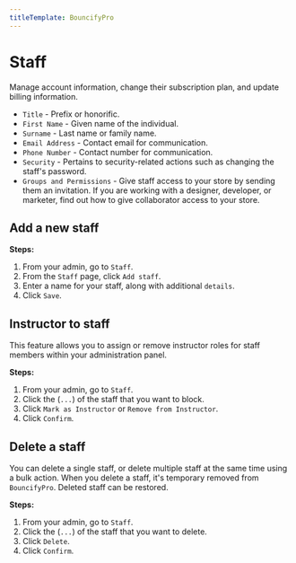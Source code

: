 ```yaml
---
titleTemplate: BouncifyPro
---
```


#   Staff
Manage account information, change their subscription plan, and update billing information.

-   `Title` - Prefix or honorific.
-   `First Name` -    Given name of the individual.
-   `Surname` -   Last name or family name.
-   `Email Address` - Contact email for communication.
-   `Phone Number` -  Contact number for communication.
-   `Security` - Pertains to security-related actions such as changing the staff's password.
-   `Groups and Permissions` - Give staff access to your store by sending them an invitation. If you are working with a designer, developer, or marketer, find out how to give collaborator access to your store.
  
## Add a new staff

**Steps:**

1.  From your admin, go to `Staff`.
2.  From the `Staff` page, click `Add staff`.
3.  Enter a name for your staff, along with additional `details`.
4.  Click `Save`.

##  Instructor to staff
This feature allows you to assign or remove instructor roles for staff members within your administration panel.

**Steps:**

1.  From your admin, go to `Staff`.
2.  Click the (`...`) of the staff that you want to block.
3.  Click `Mark as Instructor` or `Remove from Instructor`.
4.  Click `Confirm`.

##  Delete a staff
You can delete a single staff, or delete multiple staff at the same time using a bulk action. When you delete a staff, it's temporary removed from `BouncifyPro`. Deleted staff can be restored.

**Steps:**

1.  From your admin, go to `Staff`.
2.  Click the (`...`) of the staff that you want to delete.
3.  Click `Delete`.
4.  Click `Confirm`.